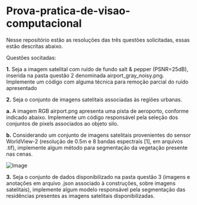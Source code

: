 # Prova-pratica-de-visao-computacional
Nesse repositório estão as resoluções das três questões solicitadas, essas estão descritas abaixo.

Questões socitadas: 

**1.**	Seja a imagem satelital com ruído de fundo salt & pepper (PSNR=25dB), inserida na pasta questão 2 denominada airport_gray_noisy.png. Implemente um código com alguma técnica para remoção parcial do ruído apresentado

**2.**	Seja o conjunto de imagens satelitais associadas às regiões urbanas.

**a.**	A imagem RGB airport.png apresenta uma pista de aeroporto, conforme indicado abaixo. Implemente um código responsável pela seleção dos conjuntos de pixels associados ao objeto silo.

**b.**	Considerando um conjunto de imagens satelitais provenientes do sensor WorldView-2 (resolução de 0.5m e 8 bandas espectrais [1], em arquivos .tif), implemente algum método para segmentação da vegetação presente nas cenas.



![Image](https://github.com/users/krol08/projects/2/assets/18285251/4ab5ae79-896d-4b68-b7c3-11d13d14b119)



**3.**	Seja o conjunto de dados disponibilizado na pasta questão 3 (imagens e anotações em arquivo .json associado à construções, sobre imagens satelitais), implemente algum modelo responsável pela segmentação das residências presentes as imagens satelitais disponibilizadas.
